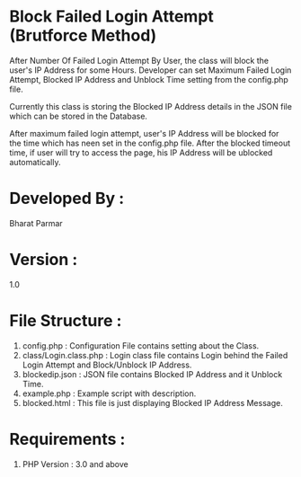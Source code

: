 # Block Failed Login Attempt (Brutforce Method)
After Number Of Failed Login Attempt By User, the class will block the user's IP Address for some Hours.
Developer can set Maximum Failed Login Attempt, Blocked IP Address and Unblock Time setting from the config.php file. 

Currently this class is storing the Blocked IP Address details in the JSON file which can be stored in the Database.

After maximum failed login attempt, user's IP Address will be blocked for the time which has neen set in the config.php file. After the blocked timeout time, if user will try to access the page, his IP Address will be ublocked automatically.


# Developed By : 
Bharat Parmar

# Version : 
1.0

# File Structure :
1) config.php  : Configuration File contains setting about the Class. 
2) class/Login.class.php : Login class file contains Login behind the Failed Login Attempt and Block/Unblock IP Address.
3) blockedip.json : JSON file contains Blocked IP Address and it Unblock Time.
4) example.php : Example script with description.
5) blocked.html : This file is just displaying Blocked IP Address Message.


# Requirements : 
1) PHP Version : 3.0 and above


